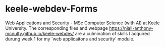 # keele-webdev-Forms

Web Applications and Security - MSc Computer Science (with AI) at Keele University.
The corresponding files and webpage https://niall-anthony-mcnulty.github.io/keele-webdev/ are a culmination of skills I acquired durung week 1 for my 'web applicaitons and security' module.
